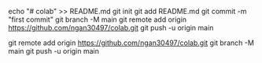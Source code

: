 echo "# colab" >> README.md
git init
git add README.md
git commit -m "first commit"
git branch -M main
git remote add origin https://github.com/ngan30497/colab.git
git push -u origin main

git remote add origin https://github.com/ngan30497/colab.git
git branch -M main
git push -u origin main
